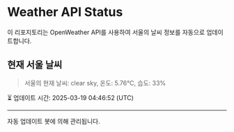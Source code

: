 
# Weather API Status

이 리포지토리는 OpenWeather API를 사용하여 서울의 날씨 정보를 자동으로 업데이트합니다.

## 현재 서울 날씨
> 서울의 현재 날씨: clear sky, 온도: 5.76°C, 습도: 33%

⏳ 업데이트 시간: 2025-03-19 04:46:52 (UTC)

---
자동 업데이트 봇에 의해 관리됩니다.
